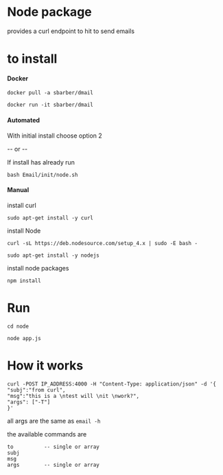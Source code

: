 # Node package

provides a curl endpoint to hit to send emails

# to install

#### Docker

`docker pull -a sbarber/dmail`

`docker run -it sbarber/dmail`

#### Automated

With initial install choose option 2

-- or --

If install has already run

`bash Email/init/node.sh`

#### Manual
install curl

`sudo apt-get install -y curl`

install Node

`curl -sL https://deb.nodesource.com/setup_4.x | sudo -E bash -`

`sudo apt-get install -y nodejs`

install node packages

`npm install`

# Run

`cd node`

`node app.js`

# How it works

    curl -POST IP_ADDRESS:4000 -H "Content-Type: application/json" -d '{
    "subj":"from curl",
    "msg":"this is a \ntest will \nit \nwork?",
    "args": ["-T"]
    }'

all args are the same as `email -h`

the available commands are

    to          -- single or array
    subj
    msg
    args        -- single or array
